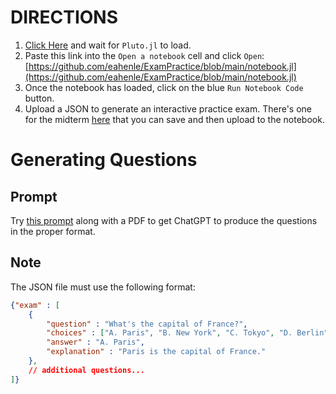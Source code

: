 # DIRECTIONS

1. [Click Here](https://binder.plutojl.org) and wait for `Pluto.jl` to load.
2. Paste this link into the `Open a notebook` cell and click `Open`: [https://github.com/eahenle/ExamPractice/blob/main/notebook.jl](https://github.com/eahenle/ExamPractice/blob/main/notebook.jl)
3. Once the notebook has loaded, click on the blue `Run Notebook Code` button.
4. Upload a JSON to generate an interactive practice exam. There's one for the midterm [here](https://raw.githubusercontent.com/eahenle/ExamPractice/refs/heads/main/MidtermReading.json) that you can save and then upload to the notebook.

# Generating Questions

## Prompt

Try [this prompt](https://github.com/eahenle/ExamPractice/blob/main/prompt.txt) along with a PDF to get ChatGPT to produce the questions in the proper format.

## Note

The JSON file must use the following format:

```json
{"exam" : [
    {
        "question" : "What's the capital of France?",
        "choices" : ["A. Paris", "B. New York", "C. Tokyo", "D. Berlin"],
        "answer" : "A. Paris",
        "explanation" : "Paris is the capital of France."
    },
    // additional questions...
]}
```
